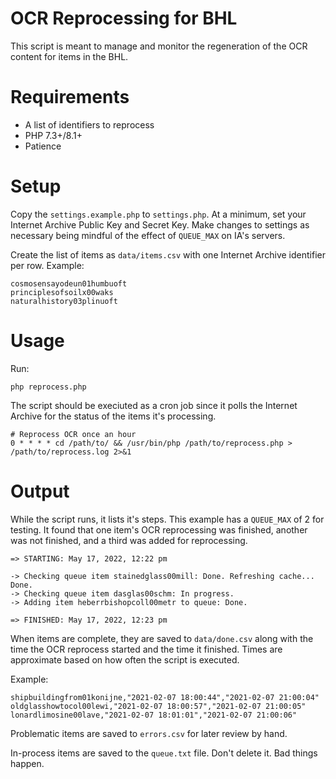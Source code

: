 # OCR Reprocessing for BHL

This script is meant to manage and monitor the regeneration of the OCR content for items in the BHL. 

# Requirements

* A list of identifiers to reprocess
* PHP 7.3+/8.1+
* Patience

# Setup

Copy the `settings.example.php` to `settings.php`. At a minimum, set your Internet Archive Public Key and Secret Key. Make changes to settings as necessary being mindful of the effect of `QUEUE_MAX` on IA's servers.

Create the list of items as `data/items.csv` with one Internet Archive identifier per row. Example:

```
cosmosensayodeun01humbuoft
principlesofsoilx00waks
naturalhistory03plinuoft
```

# Usage

Run: 

```
php reprocess.php
```

The script should be execiuted as a cron job since it polls the Internet Archive for the status of the items it's processing. 

```
# Reprocess OCR once an hour
0 * * * * cd /path/to/ && /usr/bin/php /path/to/reprocess.php > /path/to/reprocess.log 2>&1
```

# Output

While the script runs, it lists it's steps. This example has a `QUEUE_MAX` of 2 for testing. It found that one item's OCR reprocessing was finished, another was not finished, and a third was added for reprocessing.

```
=> STARTING: May 17, 2022, 12:22 pm

-> Checking queue item stainedglass00mill: Done. Refreshing cache... Done.
-> Checking queue item dasglas00schm: In progress.
-> Adding item heberrbishopcoll00metr to queue: Done.

=> FINISHED: May 17, 2022, 12:23 pm
```

When items are complete, they are saved to `data/done.csv` along with the time the OCR reprocess started and the time it finished. Times are approximate based on how often the script is executed.

Example:

```
shipbuildingfrom01konijne,"2021-02-07 18:00:44","2021-02-07 21:00:04"
oldglasshowtocol00lewi,"2021-02-07 18:00:57","2021-02-07 21:00:05"
lonardlimosine00lave,"2021-02-07 18:01:01","2021-02-07 21:00:06"
```

Problematic items are saved to `errors.csv` for later review by hand.

In-process items are saved to the `queue.txt` file. Don't delete it. Bad things happen.